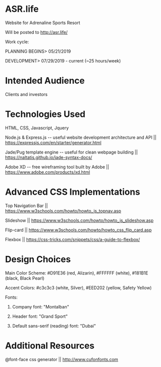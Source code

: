 # ASR.life
Website for Adrenaline Sports Resort

Will be posted to http://asr.life/

Work cycle: 

PLANNING BEGINS> 05/21/2019

DEVELOPMENT> 07/29/2019 - current   (~25 hours/week)

# Intended Audience
Clients and investors

# Technologies Used
HTML, CSS, Javascript, Jquery

Node.js & Express.js -- useful website development architecture and API || https://expressjs.com/en/starter/generator.html

Jade/Pug template engine -- useful for clean webpage building || https://naltatis.github.io/jade-syntax-docs/

Adobe XD -- free wireframing tool built by Adobe || https://www.adobe.com/products/xd.html

# Advanced CSS Implementations
Top Navigation Bar || https://www.w3schools.com/howto/howto_js_topnav.asp 

Slideshow || https://www.w3schools.com/howto/howto_js_slideshow.asp

Flip-card || https://www.w3schools.com/howto/howto_css_flip_card.asp 

Flexbox || https://css-tricks.com/snippets/css/a-guide-to-flexbox/ 

# Design Choices
Main Color Scheme: #D91E36 (red, Alizarin), #FFFFFF (white), #181B1E (black, Black Pearl)

Accent Colors: #c3c3c3 (white, Silver), #EED202 (yellow, Safety Yellow)


Fonts: 

1. Company font: "Montalban"

2. Header font: "Grand Sport"

3. Default sans-serif (reading) font: "Dubai"

# Additional Resources
@font-face css generator || http://www.cufonfonts.com